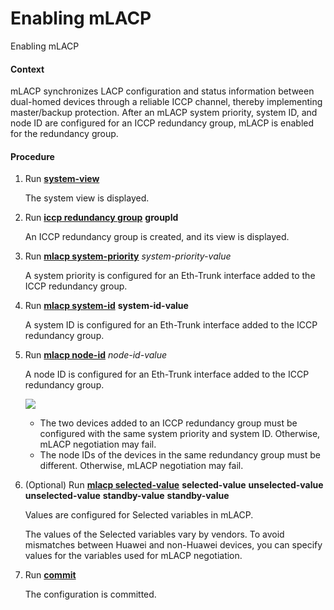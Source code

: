 Enabling mLACP
==============

Enabling mLACP

#### Context

mLACP synchronizes LACP configuration and status information between dual-homed devices through a reliable ICCP channel, thereby implementing master/backup protection. After an mLACP system priority, system ID, and node ID are configured for an ICCP redundancy group, mLACP is enabled for the redundancy group.


#### Procedure

1. Run [**system-view**](cmdqueryname=system-view)
   
   
   
   The system view is displayed.
2. Run **[**iccp redundancy group**](cmdqueryname=iccp+redundancy+group)** **groupId**
   
   
   
   An ICCP redundancy group is created, and its view is displayed.
3. Run [**mlacp system-priority**](cmdqueryname=mlacp+system-priority) *system-priority-value*
   
   
   
   A system priority is configured for an Eth-Trunk interface added to the ICCP redundancy group.
4. Run **[**mlacp system-id**](cmdqueryname=mlacp+system-id)** **system-id-value**
   
   
   
   A system ID is configured for an Eth-Trunk interface added to the ICCP redundancy group.
5. Run **[**mlacp node-id**](cmdqueryname=mlacp+node-id)** *node-id-value*
   
   
   
   A node ID is configured for an Eth-Trunk interface added to the ICCP redundancy group.
   
   
   
   ![](../../../../public_sys-resources/note_3.0-en-us.png) 
   * The two devices added to an ICCP redundancy group must be configured with the same system priority and system ID. Otherwise, mLACP negotiation may fail.
   * The node IDs of the devices in the same redundancy group must be different. Otherwise, mLACP negotiation may fail.
6. (Optional) Run **[**mlacp selected-value**](cmdqueryname=mlacp+selected-value+unselected-value+standby-value)** **selected-value** ****unselected-value**** **unselected-value** ****standby-value**** **standby-value**
   
   
   
   Values are configured for Selected variables in mLACP.
   
   
   
   The values of the Selected variables vary by vendors. To avoid mismatches between Huawei and non-Huawei devices, you can specify values for the variables used for mLACP negotiation.
7. Run [**commit**](cmdqueryname=commit)
   
   
   
   The configuration is committed.
